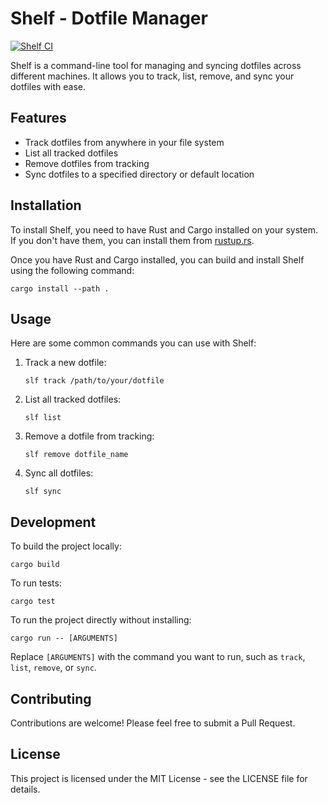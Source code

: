 # Shelf - Dotfile Manager

[![Shelf CI](https://github.com/ab22593k/shelf/actions/workflows/ci.yml/badge.svg)](https://github.com/ab22593k/shelf/actions/workflows/ci.yml)

Shelf is a command-line tool for managing and syncing dotfiles across different machines. It allows you to track, list, remove, and sync your dotfiles with ease.

## Features

- Track dotfiles from anywhere in your file system
- List all tracked dotfiles
- Remove dotfiles from tracking
- Sync dotfiles to a specified directory or default location

## Installation

To install Shelf, you need to have Rust and Cargo installed on your system. If you don't have them, you can install them from [rustup.rs](https://rustup.rs/).

Once you have Rust and Cargo installed, you can build and install Shelf using the following command:

```
cargo install --path .
```

## Usage

Here are some common commands you can use with Shelf:

1. Track a new dotfile:
   ```
   slf track /path/to/your/dotfile
   ```

2. List all tracked dotfiles:
   ```
   slf list
   ```

3. Remove a dotfile from tracking:
   ```
   slf remove dotfile_name
   ```

4. Sync all dotfiles:
   ```
   slf sync
   ```

## Development

To build the project locally:

```
cargo build
```

To run tests:

```
cargo test
```

To run the project directly without installing:

```
cargo run -- [ARGUMENTS]
```

Replace `[ARGUMENTS]` with the command you want to run, such as `track`, `list`, `remove`, or `sync`.

## Contributing

Contributions are welcome! Please feel free to submit a Pull Request.

## License

This project is licensed under the MIT License - see the LICENSE file for details.
